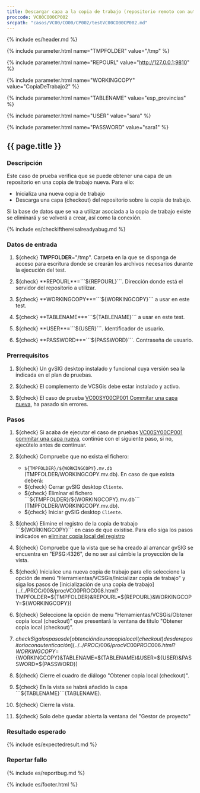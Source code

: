 ```yaml
---
title: Descargar capa a la copia de trabajo (repositorio remoto con autorización).
proccode: VC00CO00CP002
srcpath: "casos/VC00/CO00/CP002/testVC00CO00CP002.md"
---
```


{% include es/header.md %}

{% include parameter.html name="TMPFOLDER" value="/tmp" %}

{% include parameter.html name="REPOURL" value="http://127.0.0.1:9810" %}

{% include parameter.html name="WORKINGCOPY" value="CopiaDeTrabajo2" %}

{% include parameter.html name="TABLENAME" value="esp_provincias" %}

{% include parameter.html name="USER" value="sara" %}

{% include parameter.html name="PASSWORD" value="sara1" %}


## {{ page.title }}

### Descripción

Este caso de prueba verifica que se puede obtener una capa de un repositorio en una copia de trabajo nueva. Para ello:
* Inicializa una nueva copia de trabajo
* Descarga una capa (checkout) del repositorio sobre la copia de trabajo.

Si la base de datos que se va a utilizar asociada a la copia de 
trabajo existe se eliminará y se volverá a crear, así como la conexión.

{% include es/checkifthereisalreadyabug.md %}

### Datos de entrada

1. ${check} **TMPFOLDER**="/tmp". Carpeta en la que se disponga de acceso para escritura donde
   se crearán los archivos necesarios durante la ejecución del test.

2. ${check} **REPOURL**=```${REPOURL}```. Dirección donde está el servidor del repositorio a utilizar.

3. ${check} **WORKINGCOPY**=```${WORKINGCOPY}``` a usar en este test. 

4. ${check} **TABLENAME**=```${TABLENAME}``` a usar en este test. 

5. ${check} **USER**=```${USER}```. Identificador de usuario.

6. ${check} **PASSWORD**=```${PASSWORD}```. Contraseña de usuario.

### Prerrequisitos

1. ${check} Un gvSIG desktop instalado y funcional cuya versión sea la indicada en el plan de pruebas.

2. ${check} El complemento de VCSGis debe estar instalado y activo.

3. ${check} El caso de prueba [VC00SY00CP001 Commitar una capa nueva](../../SY00/CP001/testVC00SY00CP001.md),
   ha pasado sin errores. 

### Pasos

1. ${check} Si acaba de ejecutar el caso de pruebas 
   [VC00SY00CP001 commitar una capa nueva](../../SY00/CP001/testVC00SY00CP001.md), 
   continúe con el siguiente paso, si no, ejecútelo antes de continuar. 
   
2. ${check} Compruebe que no exista el fichero:
   * ```${TMPFOLDER}/${WORKINGCOPY}.mv.db``` (TMPFOLDER/WORKINGCOPY.mv.db).
   En caso de que exista deberá:
   * ${check} Cerrar gvSIG desktop ```Cliente```.
   * ${check} Elimínar el fichero ```${TMPFOLDER}/${WORKINGCOPY}.mv.db``` (TMPFOLDER/WORKINGCOPY.mv.db).
   * ${check} Iniciar gvSIG desktop ```Cliente```.

3. ${check} Elimine el registro de la copia de trabajo ```${WORKINGCOPY}``` en caso de que existise.
   Para ello siga los pasos indicados en 
   [eliminar copia local del registro](../../PROC/019/procVC00PROC019.html?&WORKINGCOPY=${WORKINGCOPY})

4. ${check} Compruebe que la vista que se ha creado al arrancar gvSIG se encuentra en "EPSG:4326", de no ser así cámbie la proyección de la vista.

5. ${check} Inicialice una nueva copia de trabajo para ello seleccione la opción de 
   menú "Herramientas/VCSGis/Inicializar copia de trabajo" y siga los pasos de 
   [inicialización de una copia de trabajo](../../PROC/008/procVC00PROC008.html?TMPFOLDER=${TMPFOLDER}&REPOURL=${REPOURL}&WORKINGCOPY=${WORKINGCOPY})

6. ${check} Seleccione la opción de menu "Herramientas/VCSGis/Obtener copia local (checkout)" que 
   presentará la ventana de titulo "Obtener copia local (checkout)".

7. ${check} Siga los pasos de 
   [obtención de una copia local (checkout) desde repositorio con autenticación](../../PROC/006/procVC00PROC006.html?WORKINGCOPY=${WORKINGCOPY}&TABLENAME=${TABLENAME}&USER=${USER}&PASSWORD=${PASSWORD})

8. ${check} Cierre el cuadro de diálogo "Obtener copia local (checkout)".

9. ${check} En la vista se habrá añadido la capa ```${TABLENAME}```(TABLENAME).

10. ${check} Cierre la vista.

11. ${check} Solo debe quedar abierta la ventana del "Gestor de proyecto"

### Resultado esperado

{% include es/expectedresult.md %}

### Reportar fallo

{% include es/reportbug.md %}

{% include es/footer.html %}
